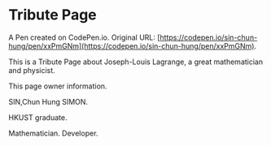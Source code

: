 # Tribute Page

A Pen created on CodePen.io. Original URL: [https://codepen.io/sin-chun-hung/pen/xxPmGNm](https://codepen.io/sin-chun-hung/pen/xxPmGNm).

This is a Tribute Page about Joseph-Louis Lagrange, a great mathematician and physicist.

This page owner information.

SIN,Chun Hung SIMON.

HKUST graduate.

Mathematician. Developer.
